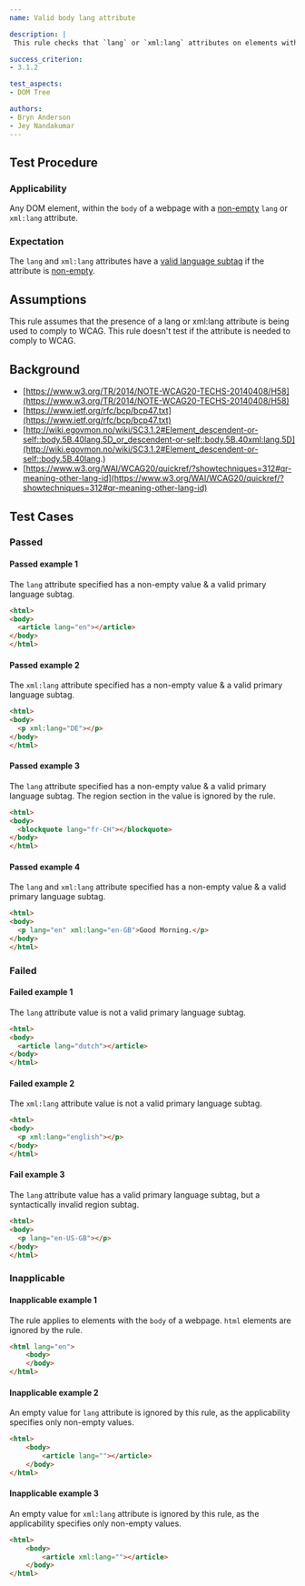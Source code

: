 ```yaml
---
name: Valid body lang attribute

description: |
 This rule checks that `lang` or `xml:lang` attributes on elements within the `body` of a web page has a valid language subtag.

success_criterion:
- 3.1.2

test_aspects:
- DOM Tree

authors:
- Bryn Anderson
- Jey Nandakumar
---
```


## Test Procedure

### Applicability

Any DOM element, within the `body` of a webpage with a [non-empty](#non-empty) `lang` or `xml:lang` attribute.

### Expectation

The `lang` and `xml:lang` attributes have a [valid language subtag](#valid-language-subtag) if the attribute is [non-empty](#non-empty).

## Assumptions

This rule assumes that the presence of a lang or xml:lang attribute is being used to comply to WCAG. This rule doesn't test if the attribute is needed to comply to WCAG.

## Background

- [https://www.w3.org/TR/2014/NOTE-WCAG20-TECHS-20140408/H58](https://www.w3.org/TR/2014/NOTE-WCAG20-TECHS-20140408/H58)
- [https://www.ietf.org/rfc/bcp/bcp47.txt](https://www.ietf.org/rfc/bcp/bcp47.txt)
- [http://wiki.egovmon.no/wiki/SC3.1.2#Element_descendent-or-self::body.5B.40lang.5D_or_descendent-or-self::body.5B.40xml:lang.5D](http://wiki.egovmon.no/wiki/SC3.1.2#Element_descendent-or-self::body.5B.40lang.)
- [https://www.w3.org/WAI/WCAG20/quickref/?showtechniques=312#qr-meaning-other-lang-id](https://www.w3.org/WAI/WCAG20/quickref/?showtechniques=312#qr-meaning-other-lang-id)

## Test Cases

### Passed

#### Passed example 1

The `lang` attribute specified has a non-empty value & a valid primary language subtag.

```html
<html>
<body> 
  <article lang="en"></article>
</body>
</html>
```

#### Passed example 2

The `xml:lang` attribute specified has a non-empty value & a valid primary language subtag.

```html
<html>
<body>
  <p xml:lang="DE"></p>
</body>
</html>
```

#### Passed example 3

The `lang` attribute specified has a non-empty value & a valid primary language subtag. The region section in the value is ignored by the rule.

```html
<html>
<body>
  <blockquote lang="fr-CH"></blockquote>
</body>
</html>
```

#### Passed example 4

The `lang` and `xml:lang` attribute specified has a non-empty value & a valid primary language subtag.

```html
<html>
<body>
  <p lang="en" xml:lang="en-GB">Good Morning.</p>
</body>
</html>
```

### Failed

#### Failed example 1

The `lang` attribute value is not a valid primary language subtag.

```html
<html>
<body>
  <article lang="dutch"></article>
</body>
</html>
```

#### Failed example 2

The `xml:lang` attribute value is not a valid primary language subtag.

```html
<html>
<body>
  <p xml:lang="english"></p>
</body>
</html>
```

#### Fail example 3

The `lang` attribute value has a valid primary language subtag, but a syntactically invalid region subtag.

```html
<html>
<body>
  <p lang="en-US-GB"></p>
</body>
</html>
```

### Inapplicable

#### Inapplicable example 1


The rule applies to elements with the `body` of a webpage. `html` elements are ignored by the rule.

```html
<html lang="en">
	<body>
	</body>
</html>
```

#### Inapplicable example 2

An empty value for `lang` attribute is ignored by this rule, as the applicability specifies only non-empty values.

```html
<html>
	<body>
		<article lang=""></article>
	</body>
</html>
```

#### Inapplicable example 3

An empty value for `xml:lang` attribute is ignored by this rule, as the applicability specifies only non-empty values.

```html
<html>
	<body>
		<article xml:lang=""></article>
	</body>
</html>
```
